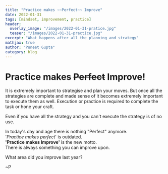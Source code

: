 ```yaml
---
title: "Practice makes ~~Perfect~~ Improve"
date: 2022-01-31
tags: [mindset, improvement, practice]
header:
  overlay_image: "/images/2022-01-31-pratice.jpg"
  teaser: "/images/2022-01-31-practice.jpg"
excerpt: "What happens after all the planning and strategy"
mathjax: true
author: "Puneet Gupta"
category: blog
---
```


# Practice makes ~~Perfect~~ Improve!

It is extremely important to strategise and plan your moves. But once all the strategies are complete and made sense of it becomes extremely important to execute them as well. Execution or practice is required to complete the task or hone your craft.

Even if you have all the strategy and you can't execute the strategy is of no use.

In today's day and age there is nothing "Perfect" anymore. <br />
'*Practice makes perfect*' is outdated. <br />
**'Practice makes Improve'** is the new motto.<br />
There is always something you can improve upon.

What area did you improve last year?

~P
